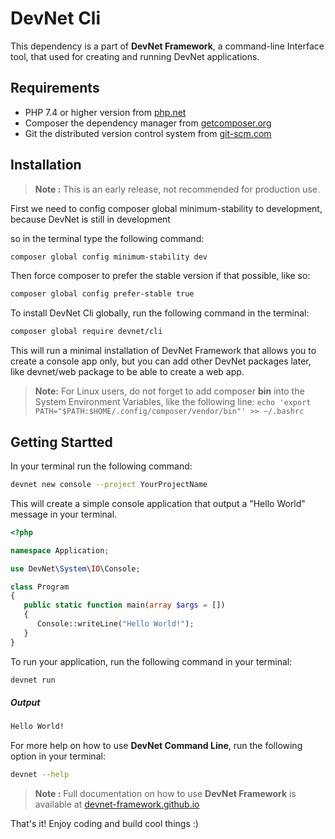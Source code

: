 # DevNet Cli
This dependency is a part of **DevNet Framework**, a command-line Interface tool, that used for creating and running DevNet applications.

## Requirements
- PHP 7.4 or higher version from [php.net](https://www.php.net/)
- Composer the dependency manager from [getcomposer.org](https://getcomposer.org/)
- Git the distributed version control system from [git-scm.com](https://git-scm.com/)

## Installation
> **Note :** This is an early release, not recommended for production use.

First we need to config composer global minimum-stability to development, because DevNet is still in development

so in the terminal type the following command:
```bash
composer global config minimum-stability dev
```

Then force composer to prefer the stable version if that possible, like so:
```bash
composer global config prefer-stable true
```

To install DevNet Cli globally, run the following command in the terminal:
```bash
composer global require devnet/cli
```

This will run a minimal installation of DevNet Framework that allows you to create a console app only, but you can add other DevNet packages later, like devnet/web package to be able to create a web app.

>**Note:** For Linux users, do not forget to add composer **bin** into the System Environment Variables, like the following line:
`echo 'export PATH="$PATH:$HOME/.config/composer/vendor/bin"' >> ~/.bashrc`

## Getting Startted
In your terminal run the following command:

```bash
devnet new console --project YourProjectName
```

This will create a simple console application that output a "Hello World" message in your terminal.

```php
<?php

namespace Application;

use DevNet\System\IO\Console;

class Program
{
   public static function main(array $args = [])
   {
      Console::writeLine("Hello World!");
   }
}
```

To run your application, run the following command in your terminal:

```bash
devnet run
```

##### Output

```bash
Hello World!
```

 For more help on how to use **DevNet Command Line**, run the following option in your terminal:

```bash
devnet --help
```
>**Note :** Full documentation on how to use **DevNet Framework** is available at [devnet-framework.github.io](https://devnet-framework.github.io)

That's it! Enjoy coding and build cool things :)
